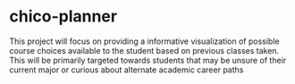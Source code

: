 # chico-planner

This project will focus on providing a informative visualization of possible course choices available to the student based on previous classes taken. This will be primarily targeted towards students that may be unsure of their current major or curious about alternate academic career paths
